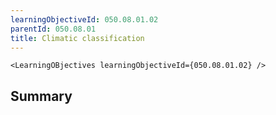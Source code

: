 ```yaml
---
learningObjectiveId: 050.08.01.02
parentId: 050.08.01
title: Climatic classification
---
```


```tsx eval
<LearningOBjectives learningObjectiveId={050.08.01.02} />
```

## Summary
